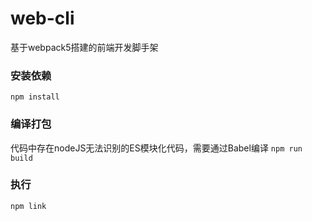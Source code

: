 # web-cli
基于webpack5搭建的前端开发脚手架

### 安装依赖
`npm install`

### 编译打包
代码中存在nodeJS无法识别的ES模块化代码，需要通过Babel编译
`npm run build`

### 执行
`npm link`
